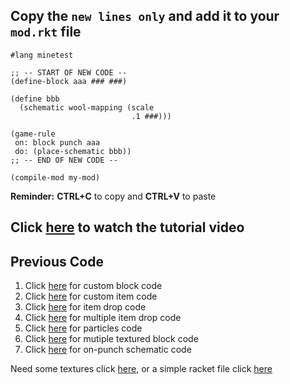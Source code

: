 ## Copy the `new lines only` and add it to your `mod.rkt` file

```
#lang minetest

;; -- START OF NEW CODE --
(define-block aaa ### ###)

(define bbb
  (schematic wool-mapping (scale
                           .1 ###)))
                         
(game-rule
 on: block punch aaa
 do: (place-schematic bbb))
;; -- END OF NEW CODE --
        
(compile-mod my-mod)
```
**Reminder:**  **CTRL+C** to copy and **CTRL+V** to paste

## Click [here](https://s3.amazonaws.com/thoughtstem.cms.dev/MinetestAssets/Curriculum/videos/schemCode.mp4) to watch the tutorial video

## Previous Code
1. Click [here](https://github.com/thoughtstem/TS-CurriculumPublic/blob/master/minetest/blocks/code_custom_block_racket.md) for custom block code
2. Click [here](https://github.com/thoughtstem/TS-CurriculumPublic/blob/master/minetest/blocks/code_custom_item_racket.md) for custom item code
3. Click [here](https://github.com/thoughtstem/TS-CurriculumPublic/blob/master/minetest/blocks/code_drop_item_racket.md) for item drop code
4. Click [here](https://github.com/thoughtstem/TS-CurriculumPublic/blob/master/minetest/blocks/code_drop_multiple_items_racket.md) for multiple item drop code
5. Click [here](https://github.com/thoughtstem/TS-CurriculumPublic/blob/master/minetest/blocks/code_on_punch_particles_racket.md) for particles code
6. Click [here](https://github.com/thoughtstem/TS-CurriculumPublic/blob/master/minetest/blocks/code_multi_texture_block_racket.md) for mutiple textured block code
7. Click [here](https://github.com/thoughtstem/TS-CurriculumPublic/blob/master/minetest/blocks/code_on_punch_schematic_racket.md) for on-punch schematic code

Need some textures click [here](https://github.com/thoughtstem/TS-CurriculumPublic/tree/master/minetest/images), or a simple racket file click [here](https://s3.amazonaws.com/thoughtstem.cms.dev/MinetestAssets/Curriculum/starter_Files/mymod.rkt)
